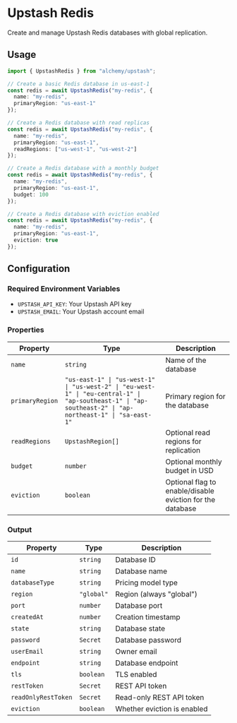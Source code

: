 # Upstash Redis

Create and manage Upstash Redis databases with global replication.

## Usage

```typescript
import { UpstashRedis } from "alchemy/upstash";

// Create a basic Redis database in us-east-1
const redis = await UpstashRedis("my-redis", {
  name: "my-redis",
  primaryRegion: "us-east-1"
});

// Create a Redis database with read replicas
const redis = await UpstashRedis("my-redis", {
  name: "my-redis",
  primaryRegion: "us-east-1",
  readRegions: ["us-west-1", "us-west-2"]
});

// Create a Redis database with a monthly budget
const redis = await UpstashRedis("my-redis", {
  name: "my-redis",
  primaryRegion: "us-east-1",
  budget: 100
});

// Create a Redis database with eviction enabled
const redis = await UpstashRedis("my-redis", {
  name: "my-redis",
  primaryRegion: "us-east-1",
  eviction: true
});
```

## Configuration

### Required Environment Variables

- `UPSTASH_API_KEY`: Your Upstash API key
- `UPSTASH_EMAIL`: Your Upstash account email

### Properties

| Property | Type | Description |
|----------|------|-------------|
| `name` | `string` | Name of the database |
| `primaryRegion` | `"us-east-1" \| "us-west-1" \| "us-west-2" \| "eu-west-1" \| "eu-central-1" \| "ap-southeast-1" \| "ap-southeast-2" \| "ap-northeast-1" \| "sa-east-1"` | Primary region for the database |
| `readRegions` | `UpstashRegion[]` | Optional read regions for replication |
| `budget` | `number` | Optional monthly budget in USD |
| `eviction` | `boolean` | Optional flag to enable/disable eviction for the database |

### Output

| Property | Type | Description |
|----------|------|-------------|
| `id` | `string` | Database ID |
| `name` | `string` | Database name |
| `databaseType` | `string` | Pricing model type |
| `region` | `"global"` | Region (always "global") |
| `port` | `number` | Database port |
| `createdAt` | `number` | Creation timestamp |
| `state` | `string` | Database state |
| `password` | `Secret` | Database password |
| `userEmail` | `string` | Owner email |
| `endpoint` | `string` | Database endpoint |
| `tls` | `boolean` | TLS enabled |
| `restToken` | `Secret` | REST API token |
| `readOnlyRestToken` | `Secret` | Read-only REST API token |
| `eviction` | `boolean` | Whether eviction is enabled | 